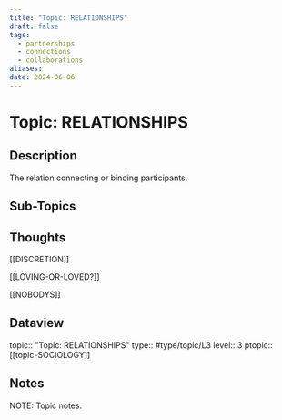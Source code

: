 ```yaml
---
title: "Topic: RELATIONSHIPS"
draft: false
tags:
  - partnerships
  - connections
  - collaborations
aliases: 
date: 2024-06-06
---
```

# Topic: RELATIONSHIPS
## Description
The relation connecting or binding participants.

## Sub-Topics


## Thoughts
[[DISCRETION]]

[[LOVING-OR-LOVED?]]

[[NOBODYS]]

## Dataview
topic:: "Topic: RELATIONSHIPS"
type:: #type/topic/L3
level:: 3
ptopic:: [[topic-SOCIOLOGY]]

## Notes
NOTE: Topic notes.